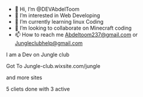 - 👋 Hi, I’m @DEVAbdelToom
- 👀 I’m interested in Web Developing
- 🌱 I’m currently learning linux Coding 
- 💞️ I’m looking to collaborate on Minecraft coding
- 📫 How to reach me Abdeltoom237@gmail.com or Jungleclubhelp@gmail.com

I am a Dev on Jungle club

Got To Jungle-club.wixsite.com/jungle

and more sites

5 cliets done with 3 active 


